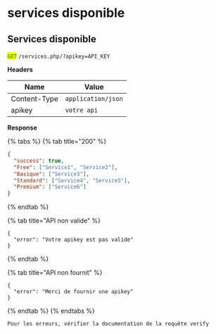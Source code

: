 # services disponible

## Services disponible

<mark style="color:green;">`GET`</mark> `/services.php/?apikey=API_KEY`

**Headers**

| Name         | Value              |
| ------------ | ------------------ |
| Content-Type | `application/json` |
| apikey       | `votre api`        |

**Response**

{% tabs %}
{% tab title="200" %}
```json
{
  "success": true,
  "Free": ["Service1", "Service2"],
  "Basique": ["Service3"],
  "Standard": ["Service4", "Service5"],
  "Premium": ["Service6"]
}
```
{% endtab %}

{% tab title="API non valide" %}
```
{
  "error": "Votre apikey est pas valide"
}
```
{% endtab %}

{% tab title="API non fournit" %}
```
{
  "error": "Merci de fournir une apikey"
}
```
{% endtab %}
{% endtabs %}

```
Pour les erreurs, vérifier la documentation de la requête verify
```
